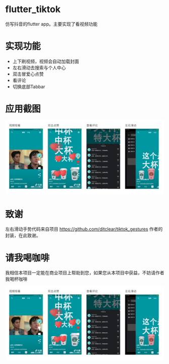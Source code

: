 # flutter_tiktok

仿写抖音的flutter app。主要实现了看视频功能

# 实现功能

- 上下刷视频，视频会自动加载封面
- 左右滑动去搜索与个人中心
- 双击冒爱心点赞
- 看评论
- 切换底部Tabbar

# 应用截图

![截图1](./screenshot.png)

# 致谢

左右滑动手势代码来自项目 https://github.com/ditclear/tiktok_gestures 作者的封装，在此致谢。

# 请我喝咖啡

我相信本项目一定能在商业项目上帮助到您，如果您从本项目中获益，不妨请作者我喝杯咖啡

![请我喝咖啡](./screenshot.png)